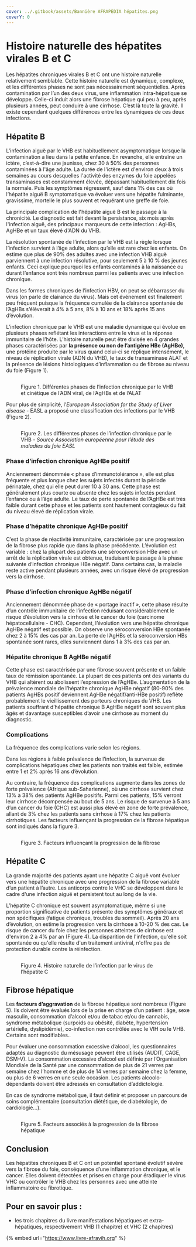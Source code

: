 ```yaml
---
cover: ../.gitbook/assets/Bannière AFRAPEDIA hépatites.png
coverY: 0
---
```


# Histoire naturelle des hépatites virales B et C

Les hépatites chroniques virales B et C ont une histoire naturelle relativement semblable. Cette histoire naturelle est dynamique, complexe, et les différentes phases ne sont pas nécessairement séquentielles. Après contamination par l’un des deux virus, une inflammation intra-hépatique se développe. Celle-ci induit alors une fibrose hépatique qui peu à peu, après plusieurs années, peut conduire à une cirrhose. C’est là toute la gravité. Il existe cependant quelques différences entre les dynamiques de ces deux infections.

## **Hépatite B**

L'infection aiguë par le VHB est habituellement asymptomatique lorsque la contamination a lieu dans la petite enfance. En revanche, elle entraîne un ictère, c’est-à-dire une jaunisse, chez 30 à 50% des personnes contaminées à l'âge adulte. La durée de l'ictère est d'environ deux à trois semaines au cours desquelles l'activité des enzymes du foie appelées transaminases est constamment élevée, dépassant habituellement dix fois la normale. Puis les symptômes régressent, sauf dans 1% des cas où l’hépatite aiguë B symptomatique va évoluer vers une hépatite fulminante, gravissime, mortelle le plus souvent et requérant une greffe de foie.

La principale complication de l'hépatite aiguë B est le passage à la chronicité. Le diagnostic est fait devant la persistance, six mois après l'infection aiguë, des principaux marqueurs de cette infection : AgHBs, AgHBe et un taux élevé d'ADN du VHB.

La résolution spontanée de l’infection par le VHB est la règle lorsque l’infection survient à l’âge adulte, alors qu’elle est rare chez les enfants. On estime que plus de 90% des adultes avec une infection VHB aiguë parviennent à une infection résolutive, pour seulement 5 à 10 % des jeunes enfants. Ceci explique pourquoi les enfants contaminés à la naissance ou durant l’enfance sont très nombreux parmi les patients avec une infection chronique.

Dans les formes chroniques de l’infection HBV, on peut se débarrasser du virus (on parle de clairance du virus). Mais cet événement est finalement peu fréquent puisque la fréquence cumulée de la clairance spontanée de l’AgHBs s’élèverait à 4% à 5 ans, 8% à 10 ans et 18% après 15 ans d’évolution.

L’infection chronique par le VHB est une maladie dynamique qui évolue en plusieurs phases reflétant les interactions entre le virus et la réponse immunitaire de l’hôte. L’histoire naturelle peut être divisée en 4 grandes phases caractérisées par **la présence ou non de l’antigène HBe (AgHBe),** une protéine produite par le virus quand celui-ci se réplique intensément, le niveau de réplication virale (ADN du VHB), le taux de transaminase ALAT et la présence de lésions histologiques d’inflammation ou de fibrose au niveau du foie (Figure 1).



<figure><img src="../.gitbook/assets/VHB infection.png" alt=""><figcaption><p>Figure 1. Différentes phases de l’infection chronique par le VHB et cinétique de l’ADN viral, de l’AgHBs et de l’ALAT</p></figcaption></figure>

Pour plus de simplicité, l’_European Association for the Study of Liver disease_ - EASL a proposé une classification des infections par le VHB (Figure 2).



<figure><img src="../.gitbook/assets/VHB infection 2.png" alt=""><figcaption><p>Figure 2. Les différentes phases de l’infection chronique par le VHB - <em>Source Association européenne pour l’étude des maladies du foie EASL</em></p></figcaption></figure>

### **Phase d’infection chronique AgHBe positif**

Anciennement dénommée « phase d’immunotolérance », elle est plus fréquente et plus longue chez les sujets infectés durant la période périnatale, chez qui elle peut durer 10 à 30 ans. Cette phase est généralement plus courte ou absente chez les sujets infectés pendant l’enfance ou à l’âge adulte. Le taux de perte spontanée de l’AgHBe est très faible durant cette phase et les patients sont hautement contagieux du fait du niveau élevé de réplication virale.

### **Phase d’hépatite chronique AgHBe positif**

C’est la phase de réactivité immunitaire, caractérisée par une progression de la fibrose plus rapide que dans la phase précédente. L’évolution est variable : chez la plupart des patients une séroconversion HBe avec un arrêt de la réplication virale est obtenue, traduisant le passage à la phase suivante d’infection chronique HBe négatif. Dans certains cas, la maladie reste active pendant plusieurs années, avec un risque élevé de progression vers la cirrhose.

### **Phase d’infection chronique AgHBe négatif**

Anciennement dénommée phase de « portage inactif », cette phase résulte d’un contrôle immunitaire de l’infection réduisant considérablement le risque d’évolution vers la cirrhose et le cancer du foie (carcinome hépatocellulaire - CHC). Cependant, l’évolution vers une hépatite chronique AgHBe négatif est possible. On observe une séroconversion HBe spontanée chez 2 à 15% des cas par an. La perte de l’AgHBs et la séroconversion HBs spontanée sont rares, elles surviennent dans 1 à 3% des cas par an.

### **Hépatite chronique B AgHBe négatif**

Cette phase est caractérisée par une fibrose souvent présente et un faible taux de rémission spontanée. La plupart de ces patients ont des variants du VHB qui altèrent ou abolissent l’expression de l’AgHBe. L’augmentation de la prévalence mondiale de l’hépatite chronique AgHBe négatif (80-90% des patients AgHBs positif deviennent AgHBe négatif/anti-HBe positif) reflète probablement le vieillissement des porteurs chroniques du VHB. Les patients souffrant d’hépatite chronique B AgHBe négatif sont souvent plus âgés et davantage susceptibles d’avoir une cirrhose au moment du diagnostic.

### **Complications**

La fréquence des complications varie selon les régions.

Dans les régions à faible prévalence de l’infection, la survenue de complications hépatiques chez les patients non traités est faible, estimée entre 1 et 2% après 16 ans d’évolution.

Au contraire, la fréquence des complications augmente dans les zones de forte prévalence (Afrique sub-Saharienne), où une cirrhose survient chez 13% à 38% des patients AgHBe positifs. Parmi ces patients, 15% verront leur cirrhose décompensée au bout de 5 ans. Le risque de survenue à 5 ans d’un cancer du foie (CHC) est aussi plus élevé en zone de forte prévalence, allant de 3% chez les patients sans cirrhose à 17% chez les patients cirrhotiques. Les facteurs influençant la progression de la fibrose hépatique sont indiqués dans la figure 3.



<figure><img src="../.gitbook/assets/Facteurs influençant la progression de la fibrose.png" alt=""><figcaption><p>Figure 3. Facteurs influençant la progression de la fibrose</p></figcaption></figure>

## **Hépatite C**

La grande majorité des patients ayant une hépatite C aiguë vont évoluer vers une hépatite chronique avec une progression de la fibrose variable d’un patient à l’autre. Les anticorps contre le VHC se développent dans le cadre d'une infection aiguë et persistent tout au long de la vie.

L’hépatite C chronique est souvent asymptomatique, même si une proportion significative de patients présente des symptômes généraux et non spécifiques (fatigue chronique, troubles du sommeil). Après 20 ans d’évolution, on estime la progression vers la cirrhose à 10-20 % des cas. Le risque de cancer du foie chez les personnes atteintes de cirrhose est d'environ 2 à 4% par an (Figure 4). La disparition de l'infection, qu'elle soit spontanée ou qu'elle résulte d'un traitement antiviral, n'offre pas de protection durable contre la réinfection.



<figure><img src="../.gitbook/assets/Histoire naturelle de l’infection par le virus de l’hépatite C.png" alt=""><figcaption><p>Figure 4. Histoire naturelle de l’infection par le virus de l’hépatite C</p></figcaption></figure>

## **Fibrose hépatique**

Les **facteurs d’aggravation** de la fibrose hépatique sont nombreux (Figure 5). Ils doivent être évalués lors de la prise en charge d’un patient : âge, sexe masculin, consommation d’alcool et/ou de tabac et/ou de cannabis, syndrome métabolique (surpoids ou obésité, diabète, hypertension artérielle, dyslipidémie), co-infection non contrôlée avec le VIH ou le VHB. Certains sont modifiables..

Pour évaluer une consommation excessive d’alcool, les questionnaires adaptés au diagnostic du mésusage peuvent être utilisés (AUDIT, CAGE, DSM-V). La consommation excessive d’alcool est définie par l’Organisation Mondiale de la Santé par une consommation de plus de 21 verres par semaine chez l’homme et de plus de 14 verres par semaine chez la femme, ou plus de 6 verres en une seule occasion. Les patients alcoolo-dépendants doivent être adressés en consultation d’addictologie.

En cas de syndrome métabolique, il faut définir et proposer un parcours de soins complémentaire (consultation diététique, de diabétologie, de cardiologie...).



<figure><img src="../.gitbook/assets/fibrose hépatique.png" alt=""><figcaption><p>Figure 5. Facteurs associés à la progression de la fibrose hépatique</p></figcaption></figure>

## **Conclusion**

Les hépatites chroniques B et C ont un potentiel spontané évolutif sévère vers la fibrose du foie, conséquence d’une inflammation chronique, et le cancer. Elles doivent détectées et prises en charge pour éradiquer le virus VHC ou contrôler le VHB chez les personnes avec une atteinte inflammatoire ou fibrotique.

## Pour en savoir plus :&#x20;

* les trois chapitres du livre manifestations hépatiques et extra-hépatiques, respectivement VHB (1 chapitre) et VHC (2 chapitres)



{% embed url="https://www.livre-afravih.org" %}
